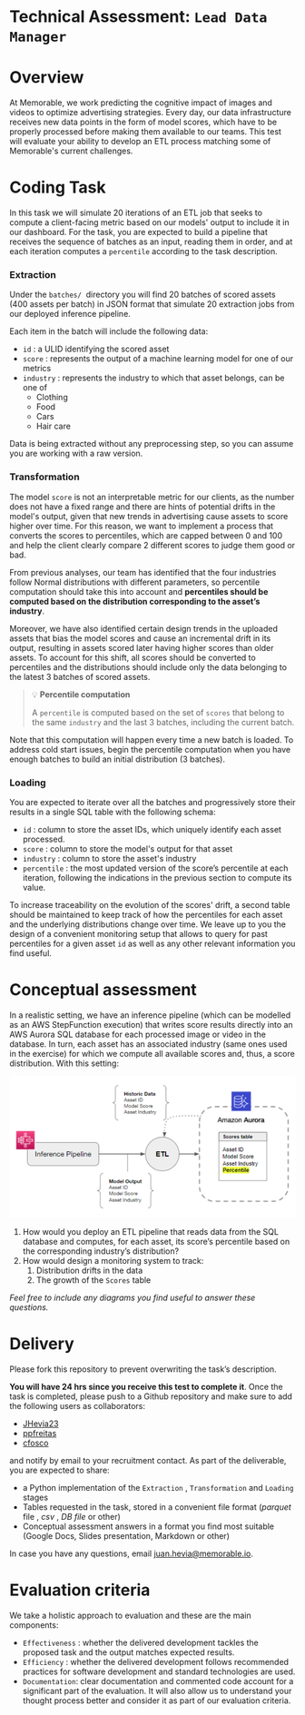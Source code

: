 # Technical Assessment: `Lead Data Manager`

# Overview

At Memorable, we work predicting the cognitive impact of images and videos to optimize advertising strategies. Every day, our data infrastructure receives new data points in the form of model scores, which have to be properly processed before making them available to our teams. This test will evaluate your ability to develop an ETL process matching some of Memorable's current challenges.

# Coding Task

In this task we will simulate 20 iterations of an ETL job that seeks to compute a client-facing metric based on our models' output to include it in our dashboard. For the task, you are expected to build a pipeline that receives the sequence of batches as an input, reading them in order, and at each iteration computes a `percentile` according to the task description.

### **Extraction**

Under the `batches/`  directory you will find 20 batches of scored assets (400 assets per batch) in JSON format that simulate 20 extraction jobs from our deployed inference pipeline.

Each item in the batch will include the following data:

- `id` : a ULID identifying the scored asset
- `score` : represents the output of a machine learning model for one of our metrics
- `industry` : represents the industry to which that asset belongs, can be one of
    - Clothing
    - Food
    - Cars
    - Hair care

Data is being extracted without any preprocessing step, so you can assume you are working with a raw version.

### **Transformation**

The model `score` is not an interpretable metric for our clients, as the number does not have a fixed range and there are hints of potential drifts in the model's output, given that new trends in advertising cause assets to score higher over time. For this reason, we want to implement a process that converts the scores to percentiles, which are capped between 0 and 100 and help the client clearly compare 2 different scores to judge them good or bad.

From previous analyses, our team has identified that the four industries follow Normal distributions with different parameters, so percentile computation should take this into account and **percentiles should be computed based on the distribution corresponding to the asset’s industry**.

Moreover, we have also identified certain design trends in the uploaded assets that bias the model scores and cause an incremental drift in its output, resulting in assets scored later having higher scores than older assets. To account for this shift, all scores should be converted to percentiles and the distributions should include only the data belonging to the latest 3 batches of scored assets.


>💡 **Percentile computation**
>
> A `percentile` is computed based on the set of `scores` that belong to the same `industry` and the last 3 batches, including the current batch.


Note that this computation will happen every time a new batch is loaded. To address cold start issues, begin the percentile computation when you have enough batches to build an initial distribution (3 batches).

### **Loading**

You are expected to iterate over all the batches and progressively store their results in a single SQL table with the following schema:

- `id` : column to store the asset IDs, which uniquely identify each asset processed.
- `score` : column to store the model's output for that asset
- `industry` : column to store the asset's industry
- `percentile` : the most updated version of the score’s percentile at each iteration, following the indications in the previous section to compute its value.

To increase traceability on the evolution of the scores' drift, a second table should be maintained to keep track of how the percentiles for each asset and the underlying distributions change over time. We leave up to you the design of a convenient monitoring setup that allows to query for past percentiles for a given asset `id` as well as any other relevant information you find useful.

# Conceptual assessment

In a realistic setting, we have an inference pipeline (which can be modelled as an AWS StepFunction execution) that writes score results directly into an AWS Aurora SQL database for each processed image or video in the database. In turn, each asset has an associated industry (same ones used in the exercise) for which we compute all available scores and, thus, a score distribution. With this setting:

![Reference](images/conceptual_assessmente_reference_diagram.png "Reference diagram")

1. How would you deploy an ETL pipeline that reads data from the SQL database and computes, for each asset, its score’s percentile based on the corresponding industry’s distribution?
2. How would design a monitoring system to track:
    1. Distribution drifts in the data
    2. The growth of the `Scores` table

*Feel free to include any diagrams you find useful to answer these questions.*

# Delivery

Please fork this repository to prevent overwriting the task’s description.

**You will have 24 hrs since you receive this test to complete it**. Once the task is completed, please push to a Github repository and make sure to add the following users as collaborators:

- [JHevia23](https://github.com/JHevia23)
- [ppfreitas](https://github.com/ppfreitas)
- [cfosco](https://github.com/cfosco)

and notify by email to your recruitment contact. As part of the deliverable, you are expected to share:

- a Python implementation of the `Extraction` , `Transformation` and `Loading` stages
- Tables requested in the task, stored in a convenient file format (*parquet* file , *csv* , *DB file* or other)
- Conceptual assessment answers in a format you find most suitable (Google Docs, Slides presentation, Markdown or other)

In case you have any questions, email [juan.hevia@memorable.io](juan.hevia@memorable.io).

# Evaluation criteria

We take a holistic approach to evaluation and these are the main components:

- `Effectiveness` : whether the delivered development tackles the proposed task and the output matches expected results.
- `Efficiency` : whether the delivered development follows recommended practices for software development and standard technologies are used.
- `Documentation`: clear documentation and commented code account for a significant part of the evaluation. It will also allow us to understand your thought process better and consider it as part of our evaluation criteria.
